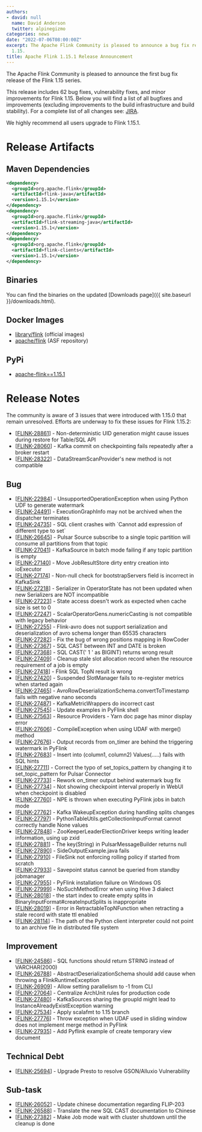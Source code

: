 ```yaml
---
authors:
- david: null
  name: David Anderson
  twitter: alpinegizmo
categories: news
date: "2022-07-06T08:00:00Z"
excerpt: The Apache Flink Community is pleased to announce a bug fix release for Flink
  1.15.
title: Apache Flink 1.15.1 Release Announcement
---
```


The Apache Flink Community is pleased to announce the first bug fix release of the Flink 1.15 series.

This release includes 62 bug fixes, vulnerability fixes, and minor improvements for Flink 1.15.
Below you will find a list of all bugfixes and improvements (excluding improvements to the build infrastructure and build stability). For a complete list of all changes see:
[JIRA](https://issues.apache.org/jira/secure/ReleaseNote.jspa?projectId=12315522&version=12351546).

We highly recommend all users upgrade to Flink 1.15.1.

# Release Artifacts

## Maven Dependencies

```xml
<dependency>
  <groupId>org.apache.flink</groupId>
  <artifactId>flink-java</artifactId>
  <version>1.15.1</version>
</dependency>
<dependency>
  <groupId>org.apache.flink</groupId>
  <artifactId>flink-streaming-java</artifactId>
  <version>1.15.1</version>
</dependency>
<dependency>
  <groupId>org.apache.flink</groupId>
  <artifactId>flink-clients</artifactId>
  <version>1.15.1</version>
</dependency>
```

## Binaries

You can find the binaries on the updated [Downloads page]({{ site.baseurl }}/downloads.html).

## Docker Images

* [library/flink](https://hub.docker.com/_/flink?tab=tags&page=1&name=1.15.1) (official images)
* [apache/flink](https://hub.docker.com/r/apache/flink/tags?page=1&name=1.15.1) (ASF repository)

## PyPi

* [apache-flink==1.15.1](https://pypi.org/project/apache-flink/1.15.1/)

# Release Notes

The community is aware of 3 issues that were introduced with 1.15.0 that remain unresolved. Efforts are underway to fix these issues for Flink 1.15.2:

<ul>
<li>[<a href='https://issues.apache.org/jira/browse/FLINK-28861'>FLINK-28861</a>] -         Non-deterministic UID generation might cause issues during restore for Table/SQL API
</li>
<li>[<a href='https://issues.apache.org/jira/browse/FLINK-28060'>FLINK-28060</a>] -         Kafka commit on checkpointing fails repeatedly after a broker restart
</li>
<li>[<a href='https://issues.apache.org/jira/browse/FLINK-28322'>FLINK-28322</a>] -         DataStreamScanProvider's new method is not compatible
</li>
</ul>

<h2>        Bug
</h2>
<ul>
<li>[<a href='https://issues.apache.org/jira/browse/FLINK-22984'>FLINK-22984</a>] -         UnsupportedOperationException when using Python UDF to generate watermark
</li>
<li>[<a href='https://issues.apache.org/jira/browse/FLINK-24491'>FLINK-24491</a>] -         ExecutionGraphInfo may not be archived when the dispatcher terminates
</li>
<li>[<a href='https://issues.apache.org/jira/browse/FLINK-24735'>FLINK-24735</a>] -         SQL client crashes with `Cannot add expression of different type to set`
</li>
<li>[<a href='https://issues.apache.org/jira/browse/FLINK-26645'>FLINK-26645</a>] -         Pulsar Source subscribe to a single topic partition will consume all partitions from that topic 
</li>
<li>[<a href='https://issues.apache.org/jira/browse/FLINK-27041'>FLINK-27041</a>] -         KafkaSource in batch mode failing if any topic partition is empty
</li>
<li>[<a href='https://issues.apache.org/jira/browse/FLINK-27140'>FLINK-27140</a>] -         Move JobResultStore dirty entry creation into ioExecutor
</li>
<li>[<a href='https://issues.apache.org/jira/browse/FLINK-27174'>FLINK-27174</a>] -         Non-null check for bootstrapServers field is incorrect in KafkaSink
</li>
<li>[<a href='https://issues.apache.org/jira/browse/FLINK-27218'>FLINK-27218</a>] -         Serializer in OperatorState has not been updated when new Serializers are NOT incompatible
</li>
<li>[<a href='https://issues.apache.org/jira/browse/FLINK-27223'>FLINK-27223</a>] -         State access doesn&#39;t work as expected when cache size is set to 0
</li>
<li>[<a href='https://issues.apache.org/jira/browse/FLINK-27247'>FLINK-27247</a>] -         ScalarOperatorGens.numericCasting is not compatible with legacy behavior
</li>
<li>[<a href='https://issues.apache.org/jira/browse/FLINK-27255'>FLINK-27255</a>] -         Flink-avro does not support serialization and deserialization of avro schema longer than 65535 characters
</li>
<li>[<a href='https://issues.apache.org/jira/browse/FLINK-27282'>FLINK-27282</a>] -         Fix the bug of wrong positions mapping in RowCoder
</li>
<li>[<a href='https://issues.apache.org/jira/browse/FLINK-27367'>FLINK-27367</a>] -         SQL CAST between INT and DATE is broken
</li>
<li>[<a href='https://issues.apache.org/jira/browse/FLINK-27368'>FLINK-27368</a>] -         SQL CAST(&#39; 1 &#39; as BIGINT) returns wrong result
</li>
<li>[<a href='https://issues.apache.org/jira/browse/FLINK-27409'>FLINK-27409</a>] -         Cleanup stale slot allocation record when the resource requirement of a job is empty
</li>
<li>[<a href='https://issues.apache.org/jira/browse/FLINK-27418'>FLINK-27418</a>] -         Flink SQL TopN result is wrong
</li>
<li>[<a href='https://issues.apache.org/jira/browse/FLINK-27420'>FLINK-27420</a>] -         Suspended SlotManager fails to re-register metrics when started again
</li>
<li>[<a href='https://issues.apache.org/jira/browse/FLINK-27465'>FLINK-27465</a>] -         AvroRowDeserializationSchema.convertToTimestamp fails with negative nano seconds
</li>
<li>[<a href='https://issues.apache.org/jira/browse/FLINK-27487'>FLINK-27487</a>] -         KafkaMetricWrappers do incorrect cast
</li>
<li>[<a href='https://issues.apache.org/jira/browse/FLINK-27545'>FLINK-27545</a>] -         Update examples in PyFlink shell
</li>
<li>[<a href='https://issues.apache.org/jira/browse/FLINK-27563'>FLINK-27563</a>] -          Resource Providers - Yarn doc page has minor display error
</li>
<li>[<a href='https://issues.apache.org/jira/browse/FLINK-27606'>FLINK-27606</a>] -         CompileException when using UDAF with merge() method
</li>
<li>[<a href='https://issues.apache.org/jira/browse/FLINK-27676'>FLINK-27676</a>] -         Output records from on_timer are behind the triggering watermark in PyFlink
</li>
<li>[<a href='https://issues.apache.org/jira/browse/FLINK-27683'>FLINK-27683</a>] -         Insert into (column1, column2) Values(.....) fails with SQL hints
</li>
<li>[<a href='https://issues.apache.org/jira/browse/FLINK-27711'>FLINK-27711</a>] -         Correct the typo of set_topics_pattern by changing it to set_topic_pattern for Pulsar Connector
</li>
<li>[<a href='https://issues.apache.org/jira/browse/FLINK-27733'>FLINK-27733</a>] -         Rework on_timer output behind watermark bug fix
</li>
<li>[<a href='https://issues.apache.org/jira/browse/FLINK-27734'>FLINK-27734</a>] -         Not showing checkpoint interval properly in WebUI when checkpoint is disabled
</li>
<li>[<a href='https://issues.apache.org/jira/browse/FLINK-27760'>FLINK-27760</a>] -         NPE is thrown when executing PyFlink jobs in batch mode
</li>
<li>[<a href='https://issues.apache.org/jira/browse/FLINK-27762'>FLINK-27762</a>] -         Kafka WakeupException during handling splits changes
</li>
<li>[<a href='https://issues.apache.org/jira/browse/FLINK-27797'>FLINK-27797</a>] -         PythonTableUtils.getCollectionInputFormat cannot correctly handle None values
</li>
<li>[<a href='https://issues.apache.org/jira/browse/FLINK-27848'>FLINK-27848</a>] -         ZooKeeperLeaderElectionDriver keeps writing leader information, using up zxid
</li>
<li>[<a href='https://issues.apache.org/jira/browse/FLINK-27881'>FLINK-27881</a>] -         The key(String) in PulsarMessageBuilder returns null
</li>
<li>[<a href='https://issues.apache.org/jira/browse/FLINK-27890'>FLINK-27890</a>] -         SideOutputExample.java fails
</li>
<li>[<a href='https://issues.apache.org/jira/browse/FLINK-27910'>FLINK-27910</a>] -         FileSink not enforcing rolling policy if started from scratch
</li>
<li>[<a href='https://issues.apache.org/jira/browse/FLINK-27933'>FLINK-27933</a>] -         Savepoint status cannot be queried from standby jobmanager
</li>
<li>[<a href='https://issues.apache.org/jira/browse/FLINK-27955'>FLINK-27955</a>] -         PyFlink installation failure on Windows OS
</li>
<li>[<a href='https://issues.apache.org/jira/browse/FLINK-27999'>FLINK-27999</a>] -         NoSuchMethodError when using Hive 3 dialect
</li>
<li>[<a href='https://issues.apache.org/jira/browse/FLINK-28018'>FLINK-28018</a>] -         the start index to create empty splits in BinaryInputFormat#createInputSplits is inappropriate
</li>
<li>[<a href='https://issues.apache.org/jira/browse/FLINK-28019'>FLINK-28019</a>] -         Error in RetractableTopNFunction when retracting a stale record with state ttl enabled
</li>
<li>[<a href='https://issues.apache.org/jira/browse/FLINK-28114'>FLINK-28114</a>] -         The path of the Python client interpreter could not point to an archive file in distributed file system
</li>
</ul>
                
<h2>        Improvement
</h2>
<ul>
<li>[<a href='https://issues.apache.org/jira/browse/FLINK-24586'>FLINK-24586</a>] -         SQL functions should return STRING instead of VARCHAR(2000)
</li>
<li>[<a href='https://issues.apache.org/jira/browse/FLINK-26788'>FLINK-26788</a>] -         AbstractDeserializationSchema should add cause when throwing a FlinkRuntimeException
</li>
<li>[<a href='https://issues.apache.org/jira/browse/FLINK-26909'>FLINK-26909</a>] -         Allow setting parallelism to -1 from CLI
</li>
<li>[<a href='https://issues.apache.org/jira/browse/FLINK-27064'>FLINK-27064</a>] -         Centralize ArchUnit rules for production code
</li>
<li>[<a href='https://issues.apache.org/jira/browse/FLINK-27480'>FLINK-27480</a>] -         KafkaSources sharing the groupId might lead to InstanceAlreadyExistException warning
</li>
<li>[<a href='https://issues.apache.org/jira/browse/FLINK-27534'>FLINK-27534</a>] -         Apply scalafmt to 1.15 branch
</li>
<li>[<a href='https://issues.apache.org/jira/browse/FLINK-27776'>FLINK-27776</a>] -         Throw exception when UDAF used in sliding window does not implement merge method in PyFlink
</li>
<li>[<a href='https://issues.apache.org/jira/browse/FLINK-27935'>FLINK-27935</a>] -         Add Pyflink example of create temporary view document
</li>
</ul>
                                                                                                                        
<h2>        Technical Debt
</h2>
<ul>
<li>[<a href='https://issues.apache.org/jira/browse/FLINK-25694'>FLINK-25694</a>] -         Upgrade Presto to resolve GSON/Alluxio Vulnerability
</li>
</ul>

<h2>        Sub-task
</h2>
<ul>
<li>[<a href='https://issues.apache.org/jira/browse/FLINK-26052'>FLINK-26052</a>] -         Update chinese documentation regarding FLIP-203
</li>
<li>[<a href='https://issues.apache.org/jira/browse/FLINK-26588'>FLINK-26588</a>] -         Translate the new SQL CAST documentation to Chinese
</li>
<li>[<a href='https://issues.apache.org/jira/browse/FLINK-27382'>FLINK-27382</a>] -         Make Job mode wait with cluster shutdown until the cleanup is done
</li>
</ul>
